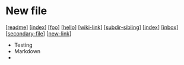 # New file

[[readme]]
[[index]]
[[foo]]
[[hello]]
[[wiki-link]]
[[subdir-sibling]]
[[index]]
[[inbox]]
[[secondary-file]]
[[new-link]]

- Testing
- Markdown
- 

[//begin]: # "Autogenerated link references for markdown compatibility"
[readme]: readme "Foam"
[index]: index "Index"
[foo]: foo "Foo"
[hello]: hello "Hello"
[wiki-link]: wiki-link "Wiki Link"
[subdir-sibling]: subdir-sibling "Subdirectory sibling"
[inbox]: inbox "Inbox"
[secondary-file]: secondary-file "Secondary file"
[new-link]: new-link "New Link"
[//end]: # "Autogenerated link references"